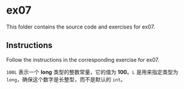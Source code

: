 # ex07

This folder contains the source code and exercises for ex07.

## Instructions
Follow the instructions in the corresponding exercise for ex07.

`100L` 表示一个 **long** 类型的整数常量，它的值为 **100**。`L` 是用来指定类型为 `long`，确保这个数字是长整型，而不是默认的 `int`。
